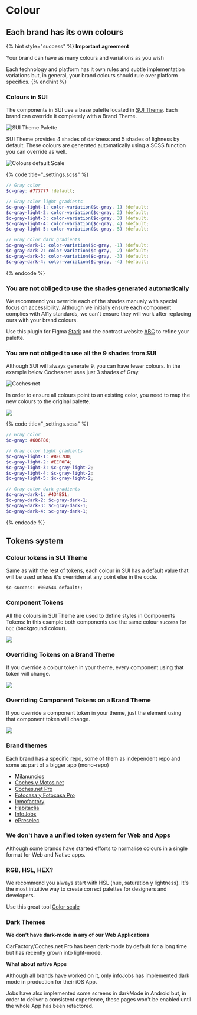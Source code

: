 # Colour

## Each brand has its own colours

{% hint style="success" %}
**Important agreement**

Your brand can have as many colours and variations as you wish

Each technology and platform has it own rules and subtle implementation variations but, in general, your brand colours should rule over platform specifics.
{% endhint %}

### Colours in SUI

The components in SUI use a base palette located in [SUI Theme](https://github.com/SUI-Components/sui/tree/master/packages/sui-theme). Each brand can override it completely with a Brand Theme.

![SUI Theme Palette](https://raw.githubusercontent.com/turolopezsanabria/design-systems-playbook/master/ASSETS/colour-sui-theme-palette.png)

SUI Theme provides 4 shades of darkness and 5 shades of lighness by default. These colours are generated automatically using a SCSS function you can override as well.

![Colours default Scale](https://raw.githubusercontent.com/turolopezsanabria/design-systems-playbook/master/ASSETS/colour-shades-of-gray.png)

{% code title="_settings.scss" %}
```scss
// Gray color
$c-gray: #777777 !default;

// Gray color light gradients
$c-gray-light-1: color-variation($c-gray, 1) !default;
$c-gray-light-2: color-variation($c-gray, 2) !default;
$c-gray-light-3: color-variation($c-gray, 3) !default;
$c-gray-light-4: color-variation($c-gray, 4) !default;
$c-gray-light-5: color-variation($c-gray, 5) !default;

// Gray color dark gradients
$c-gray-dark-1: color-variation($c-gray, -1) !default;
$c-gray-dark-2: color-variation($c-gray, -2) !default;
$c-gray-dark-3: color-variation($c-gray, -3) !default;
$c-gray-dark-4: color-variation($c-gray, -4) !default;
```
{% endcode %}

### You are not obliged to use the shades generated automatically

We recommend you override each of the shades manualy with special focus on accessibility. Although we initially ensure each component complies with A11y standards, we can't ensure they will work after replacing ours with your brand colours.

Use this plugin for Figma [Stark](https://www.figma.com/community/plugin/732603254453395948/Stark) and the contrast website [ABC](https://abc.useallfive.com) to refine your palette.

### You are not obliged to use all the 9 shades from SUI

Although SUI will always generate 9, you can have fewer colours. In the example below Coches·net uses just 3 shades of Gray.

![Coches·net](https://raw.githubusercontent.com/turolopezsanabria/design-systems-playbook/master/ASSETS/colour-gray-brand.png)

In order to ensure all colours point to an existing color, you need to map the new colours to the original palette.

![](https://raw.githubusercontent.com/turolopezsanabria/design-systems-playbook/master/ASSETS/colour-shades-brand.png)

{% code title="_settings.scss" %}
```scss
// Gray color
$c-gray: #606F80;

// Gray color light gradients
$c-gray-light-1: #BFC7D0;
$c-gray-light-2: #EEF0F4;
$c-gray-light-3: $c-gray-light-2;
$c-gray-light-4: $c-gray-light-2;
$c-gray-light-5: $c-gray-light-2;

// Gray color dark gradients
$c-gray-dark-1: #434B51;
$c-gray-dark-2: $c-gray-dark-1;
$c-gray-dark-3: $c-gray-dark-1;
$c-gray-dark-4: $c-gray-dark-1;
```
{% endcode %}

## Tokens system

### Colour tokens in SUI Theme

Same as with the rest of tokens, each colour in SUI has a default value that will be used unless it's overriden at any point else in the code.

`$c-success: #00A544 default!;`

### Component Tokens

All the colours in SUI Theme are used to define styles in Components Tokens: In this example both components use the same colour `success` for `bgc` (background colour).

![](https://raw.githubusercontent.com/turolopezsanabria/design-systems-playbook/master/ASSETS/colour-token-2.png)

### Overriding Tokens on a Brand Theme

If you override a colour token in your theme, every component using that token will change.

![](https://raw.githubusercontent.com/turolopezsanabria/design-systems-playbook/master/ASSETS/colour-token-3.png)

### Overriding Component Tokens on a Brand Theme

If you override a component token in your theme, just the element using that component token will change.

![](https://raw.githubusercontent.com/turolopezsanabria/design-systems-playbook/master/ASSETS/colour-token-4.png)

### Brand themes

Each brand has a specific repo, some of them as independent repo and some as part of a bigger app (mono-repo)

* [Milanuncios](https://github.mpi-internal.com/scmspain/frontend-ma--web-app/blob/master/theme/src/settings/\_color.scss)
* [Coches y Motos net](https://github.mpi-internal.com/scmspain/frontend-mt--web-app/blob/master/theme/src/shared/\_settings.scss)
* [Coches.net Pro](https://github.mpi-internal.com/scmspain/frontend-cf--web-app/tree/master/theme)
* [Fotocasa y Fotocasa Pro](https://github.mpi-internal.com/scmspain/frontend-fc--web-server/blob/master/theme/src/settings/\_colors.scss)
* [Inmofactory](https://github.mpi-internal.com/scmspain/frontend-if--uilib-theme/blob/master/src/settings/\_color.scss)
* [Habitaclia](https://github.mpi-internal.com/scmspain/frontend-hab--uilib-theme/blob/master/src/settings/\_color.scss)
* [InfoJobs](https://github.mpi-internal.com/scmspain/frontend-ij--uilib-theme/blob/master/src/tokens/\_color.scss)
* [ePreselec](https://github.mpi-internal.com/scmspain/frontend-ep--uilib-theme/blob/master/src/settings/\_colors.scss)

### We don't have a unified token system for Web and Apps

Although some brands have started efforts to normalise colours in a single format for Web and Native apps.

### RGB, HSL, HEX?

We recommend you always start with HSL (hue, saturation y lightness). It's the most intuitive way to create correct palettes for designers and developers.

Use this great tool [Color scale](https://hihayk.github.io/scale/)

### Dark Themes

**We don't have dark-mode in any of our Web Applications**

CarFactory/Coches.net Pro has been dark-mode by default for a long time but has recently grown into light-mode.

**What about native Apps**

Although all brands have worked on it, only infoJobs has implemented dark mode in production for their iOS App.

Jobs have also implemented some screens in darkMode in Android but, in order to deliver a consistent experience, these pages won't be enabled until the whole App has been refactored.
